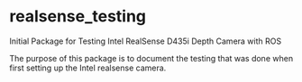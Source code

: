 # realsense_testing
Initial Package for Testing Intel RealSense D435i Depth Camera with ROS

The purpose of this package is to document the testing that was done when first setting up the Intel realsense camera.
